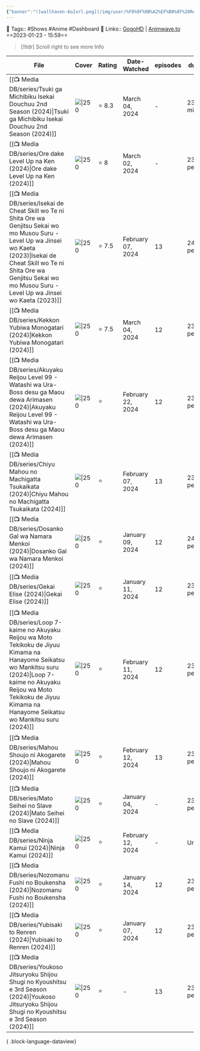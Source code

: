 ```yaml
---
{"banner":"![wallhaven-6o2xrl.png](/img/user/%F0%9F%9B%A2%EF%B8%8F%20Resources/%F0%9F%93%81%20Files/%F0%9F%93%B8Images/wallhaven-6o2xrl.png)","banner_y":0.513,"cssclasses":["cards"],"number":21,"image":"https://wallpapers-clan.com/wp-content/uploads/2022/12/anime-eyes-gif-pfp-1.gif","dg-publish":true,"banner_icon":"📺","permalink":"/media-db/anime-list-2024/","dgPassFrontmatter":true,"noteIcon":"3","created":"2024-01-04T04:42:23.404+05:30","updated":"2024-01-04T04:42:48.286+05:30"}
---
```


🧶 Tags:: #Shows #Anime  #Dashboard 
🔗 Links:: [GogoHD](https://gogohd.net) | [Animwave.to](https://aniwave.to/home)
==2023-01-23 - 15:59==

> [!tldr] Scroll right to see more Info

| File                                                                                                                                                                                                                                                         | Cover                                                              | Rating | Date-Watched      | episodes | duration      | genres                                                                                   | status      |
| ------------------------------------------------------------------------------------------------------------------------------------------------------------------------------------------------------------------------------------------------------------ | ------------------------------------------------------------------ | ------ | ----------------- | -------- | ------------- | ---------------------------------------------------------------------------------------- | ----------- |
| [[📺 Media DB/series/Tsuki ga Michibiku Isekai Douchuu 2nd Season (2024)\|Tsuki ga Michibiku Isekai Douchuu 2nd Season (2024)]]                                                                                                                           | ![\|250](https://cdn.myanimelist.net/images/anime/1752/139314.jpg) | ⭐ 8.3  | March 04, 2024    | \-       | 23 minutes    | <ul><li>Action</li><li>Adventure</li><li>Comedy</li><li>Fantasy</li></ul>                | 🟡 watching |
| [[📺 Media DB/series/Ore dake Level Up na Ken (2024)\|Ore dake Level Up na Ken (2024)]]                                                                                                                                                                   | ![\|250](https://cdn.myanimelist.net/images/anime/1926/140799.jpg) | ⭐ 8    | March 02, 2024    | \-       | 23 min per ep | <ul><li>Action</li><li>Adventure</li><li>Fantasy</li></ul>                               | 🟡 watching |
| [[📺 Media DB/series/Isekai de Cheat Skill wo Te ni Shita Ore wa Genjitsu Sekai wo mo Musou Suru - Level Up wa Jinsei wo Kaeta (2023)\|Isekai de Cheat Skill wo Te ni Shita Ore wa Genjitsu Sekai wo mo Musou Suru - Level Up wa Jinsei wo Kaeta (2023)]] | ![\|250](https://cdn.myanimelist.net/images/anime/1316/134327.jpg) | ⭐ 7.5  | February 07, 2024 | 13       | 24 min per ep | <ul><li>Action</li><li>Adventure</li><li>Fantasy</li></ul>                               | 🟢 watched  |
| [[📺 Media DB/series/Kekkon Yubiwa Monogatari (2024)\|Kekkon Yubiwa Monogatari (2024)]]                                                                                                                                                                   | ![\|250](https://cdn.myanimelist.net/images/anime/1452/139991.jpg) | ⭐ 7.5  | March 04, 2024    | 12       | 23 min per ep | <ul><li>Action</li><li>Fantasy</li><li>Romance</li><li>Ecchi</li></ul>                   | 🟡 watching |
| [[📺 Media DB/series/Akuyaku Reijou Level 99 - Watashi wa Ura-Boss desu ga Maou dewa Arimasen (2024)\|Akuyaku Reijou Level 99 - Watashi wa Ura-Boss desu ga Maou dewa Arimasen (2024)]]                                                                   | ![\|250](https://cdn.myanimelist.net/images/anime/1150/140028.jpg) | ⭐      | February 22, 2024 | 12       | 23 min per ep | <ul><li>Fantasy</li></ul>                                                                | 🟡 watching |
| [[📺 Media DB/series/Chiyu Mahou no Machigatta Tsukaikata (2024)\|Chiyu Mahou no Machigatta Tsukaikata (2024)]]                                                                                                                                           | ![\|250](https://cdn.myanimelist.net/images/anime/1733/140802.jpg) | ⭐      | February 07, 2024 | 13       | 23 min per ep | <ul><li>Action</li><li>Fantasy</li></ul>                                                 | 🟡 watching |
| [[📺 Media DB/series/Dosanko Gal wa Namara Menkoi (2024)\|Dosanko Gal wa Namara Menkoi (2024)]]                                                                                                                                                           | ![\|250](https://cdn.myanimelist.net/images/anime/1937/136906.jpg) | ⭐      | January 09, 2024  | 12       | 24 min per ep | <ul><li>Comedy</li></ul>                                                                 | 🟡 watching |
| [[📺 Media DB/series/Gekai Elise (2024)\|Gekai Elise (2024)]]                                                                                                                                                                                             | ![\|250](https://cdn.myanimelist.net/images/anime/1449/140344.jpg) | ⭐      | January 11, 2024  | 12       | 23 min per ep | <ul><li>Comedy</li><li>Fantasy</li><li>Romance</li></ul>                                 | 🟡 watching |
| [[📺 Media DB/series/Loop 7-kaime no Akuyaku Reijou wa Moto Tekikoku de Jiyuu Kimama na Hanayome Seikatsu wo Mankitsu suru (2024)\|Loop 7-kaime no Akuyaku Reijou wa Moto Tekikoku de Jiyuu Kimama na Hanayome Seikatsu wo Mankitsu suru (2024)]]         | ![\|250](https://cdn.myanimelist.net/images/anime/1533/140617.jpg) | ⭐      | February 11, 2024 | 12       | 23 min per ep | <ul><li>Fantasy</li><li>Romance</li></ul>                                                | 🟡 watching |
| [[📺 Media DB/series/Mahou Shoujo ni Akogarete (2024)\|Mahou Shoujo ni Akogarete (2024)]]                                                                                                                                                                 | ![\|250](https://cdn.myanimelist.net/images/anime/1525/139345.jpg) | ⭐      | February 12, 2024 | 13       | 23 min per ep | <ul><li>Action</li><li>Comedy</li><li>Fantasy</li><li>Girls Love</li><li>Ecchi</li></ul> | 🟡 watching |
| [[📺 Media DB/series/Mato Seihei no Slave (2024)\|Mato Seihei no Slave (2024)]]                                                                                                                                                                           | ![\|250](https://cdn.myanimelist.net/images/anime/1519/138908.jpg) | ⭐      | January 04, 2024  | \-       | 23 min per ep | <ul><li>Action</li><li>Fantasy</li><li>Ecchi</li></ul>                                   | 🟡 watching |
| [[📺 Media DB/series/Ninja Kamui (2024)\|Ninja Kamui (2024)]]                                                                                                                                                                                             | ![\|250](https://cdn.myanimelist.net/images/anime/1142/141351.jpg) | ⭐      | February 12, 2024 | \-       | Unknown       | <ul><li>Action</li></ul>                                                                 | 🟡 watching |
| [[📺 Media DB/series/Nozomanu Fushi no Boukensha (2024)\|Nozomanu Fushi no Boukensha (2024)]]                                                                                                                                                             | ![\|250](https://cdn.myanimelist.net/images/anime/1008/140287.jpg) | ⭐      | January 14, 2024  | 12       | 23 min per ep | <ul><li>Action</li><li>Adventure</li><li>Fantasy</li></ul>                               | 🟡 watching |
| [[📺 Media DB/series/Yubisaki to Renren (2024)\|Yubisaki to Renren (2024)]]                                                                                                                                                                               | ![\|250](https://cdn.myanimelist.net/images/anime/1188/139825.jpg) | ⭐      | January 07, 2024  | 12       | 23 min per ep | <ul><li>Romance</li></ul>                                                                | 🟡 watching |
| [[📺 Media DB/series/Youkoso Jitsuryoku Shijou Shugi no Kyoushitsu e 3rd Season (2024)\|Youkoso Jitsuryoku Shijou Shugi no Kyoushitsu e 3rd Season (2024)]]                                                                                               | ![\|250](https://cdn.myanimelist.net/images/anime/1332/139318.jpg) | ⭐      | \-                | 13       | 23 min per ep | <ul><li>Drama</li><li>Suspense</li></ul>                                                 | 🟡 watching |

{ .block-language-dataview}